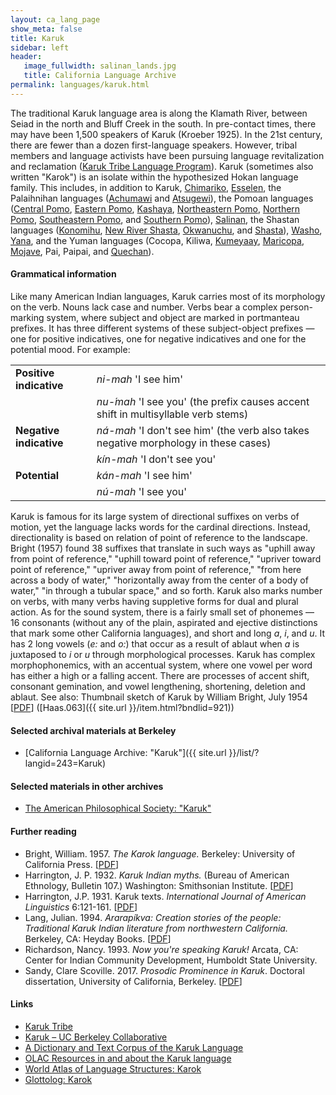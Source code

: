 ```yaml
---
layout: ca_lang_page
show_meta: false
title: Karuk
sidebar: left
header:
   image_fullwidth: salinan_lands.jpg
   title: California Language Archive
permalink: languages/karuk.html
---
```


The traditional Karuk language area is along the Klamath River, between Seiad in the north and Bluff Creek in the south. In pre-contact times, there may have been 1,500 speakers of Karuk (Kroeber 1925). In the 21st century, there are fewer than a dozen first-language speakers. However, tribal members and language activists have been pursuing language revitalization and reclamation ([Karuk Tribe Language Program](https://www.karuk.us/index.html/departments/language-program)). Karuk (sometimes also written "Karok") is an isolate within the hypothesized Hokan language family. This includes, in addition to Karuk, [Chimariko](chimariko.html), [Esselen](esselen.html), the Palaihnihan languages ([Achumawi](achumawi.html) and [Atsugewi](atsugewi.html)), the Pomoan languages ([Central Pomo](central-pomo.html), [Eastern Pomo](eastern-pomo.html), [Kashaya](kashaya.html), [Northeastern Pomo](northeastern-pomo.html), [Northern Pomo](northern-pomo.html), [Southeastern Pomo](southeastern-pomo.html), and [Southern Pomo](southern-pomo.html)), [Salinan](salinan.html), the Shastan languages ([Konomihu](konomihu.html), [New River Shasta](new-river-shasta.html), [Okwanuchu](okwanuchu.html), and [Shasta](shasta.html)), [Washo](washo.html), [Yana](yana.html), and the Yuman languages (Cocopa, Kiliwa, [Kumeyaay](kumeyaay.html), [Maricopa](maricopa.html), [Mojave](mojave.html), Pai, Paipai, and [Quechan](quechan.html)).

#### Grammatical information

Like many American Indian languages, Karuk carries most of its morphology on the verb. Nouns lack case and number. Verbs bear a complex person-marking system, where subject and object are marked in portmanteau prefixes. It has three different systems of these subject-object prefixes — one for positive indicatives, one for negative indicatives and one for the potential mood. For example:

<table class="example">
<tr>
<td><strong>Positive indicative</strong></td>
<td><em>ni-mah</em> 'I see him'</td>
</tr>
<tr>
<td></td>
<td><em>nu-́mah</em> 'I see you' (the prefix causes accent shift in multisyllable verb stems)</td>
</tr>
<tr>
<td><strong>Negative indicative</strong></td>
<td><em>ná-mah</em> 'I don't see him' (the verb also takes negative morphology in these cases)</td>
</tr>
<tr>
<td></td>
<td><em>kín-mah</em> 'I don't see you'</td>
</tr>
<tr>
<td><strong>Potential</strong></td>
<td><em>kán-mah</em> 'I see him'</td>
</tr>
<tr>
<td></td>
<td><em>nú-mah</em> 'I see you'</td>
</tr>
</table>

Karuk is famous for its large system of directional suffixes on verbs of motion, yet the language lacks words for the cardinal directions. Instead, directionality is based on relation of point of reference to the landscape. Bright (1957) found 38 suffixes that translate in such ways as "uphill away from point of reference," "uphill toward point of reference," "upriver toward point of reference," "upriver away from point of reference," "from here across a body of water," "horizontally away from the center of a body of water," "in through a tubular space," and so forth. Karuk also marks number on verbs, with many verbs having suppletive forms for dual and plural action. As for the sound system, there is a fairly small set of phonemes — 16 consonants (without any of the plain, aspirated and ejective distinctions that mark some other California languages), and short and long *a*, *i*, and *u*.  It has 2 long vowels (*e:* and *o:*) that occur as a result of ablaut when *a* is juxtaposed to *i* or *u* through morphological processes. Karuk has complex morphophonemics, with an accentual system, where one vowel per word has either a high or a falling accent. There are processes of accent shift, consonant gemination, and vowel lengthening, shortening, deletion and ablaut. See also: Thumbnail sketch of Karuk by William Bright, July 1954 [[PDF](https://berkeley.box.com/v/sketch-karuk)] ([Haas.063]({{ site.url }}/item.html?bndlid=921))

#### Selected archival materials at Berkeley

* [California Language Archive: "Karuk"]({{ site.url }}/list/?langid=243=Karuk)

#### Selected materials in other archives

* [The American Philosophical Society: "Karuk"](https://indigenousguide.amphilsoc.org/search?f%5B0%5D=guide_language_content_title%3AKaruk)

#### Further reading

* Bright, William. 1957. *The Karok language.* Berkeley: University of California Press. [[PDF](http://linguistics.berkeley.edu/~karuk/Bright-1957)]
* Harrington, J. P. 1932. *Karuk Indian myths.* (Bureau of American Ethnology, Bulletin 107.) Washington: Smithsonian Institute. [[PDF](http://www.archive.org/details/karukindianmyths00harr)]
* Harrington, J.P. 1931. Karuk texts. *International Journal of American Linguistics* 6:121-161. [[PDF](http://linguistics.berkeley.edu/~karuk/harrington-karuk-texts.pdf)]
* Lang, Julian. 1994. *Ararapíkva: Creation stories of the people: Traditional Karuk Indian literature from northwestern California.* Berkeley, CA: Heyday Books. [[PDF](http://linguistics.berkeley.edu/~karuk/Bright-1957)]
* Richardson, Nancy. 1993. *Now you're speaking Karuk!* Arcata, CA: Center for Indian Community Development, Humboldt State University.
* Sandy, Clare Scoville. 2017. *Prosodic Prominence in Karuk*. Doctoral dissertation, University of California, Berkeley. [[PDF](https://escholarship.org/uc/item/8jm485q5)]

#### Links

* [Karuk Tribe](http://www.karuk.us/)
* [Karuk – UC Berkeley Collaborative](https://nature.berkeley.edu/karuk-collaborative/)
* [A Dictionary and Text Corpus of the Karuk Language](http://linguistics.berkeley.edu/~karuk/)
* [OLAC Resources in and about the Karuk language](http://www.language-archives.org/language/kyh)
* [World Atlas of Language Structures: Karok](http://wals.info/languoid/lect/wals_code_krk)
* [Glottolog: Karok](https://glottolog.org/resource/languoid/id/karo1304)

